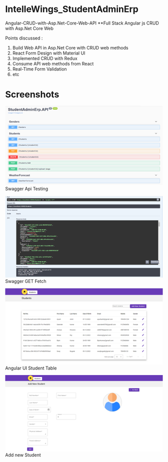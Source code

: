 # IntelleWings_StudentAdminErp

Angular-CRUD-with-Asp.Net-Core-Web-API
**Full Stack Angular js CRUD with Asp.Net Core Web

Points discussed :
 
  1. Build Web API in Asp.Net Core with CRUD web methods
  2. React Form Design with Material UI
  3. Implemented CRUD with Redux
  4. Consume API web methods from React
  5. Real-Time Form Validation
  6. etc

# Screenshots
![Screenshot](1.png)
Swagger Api Testing

![Screenshot](2.png)
Swagger GET Fetch

![Screenshot](3.png)
Angular UI Student Table

![Screenshot](4.png)
Add new Student





